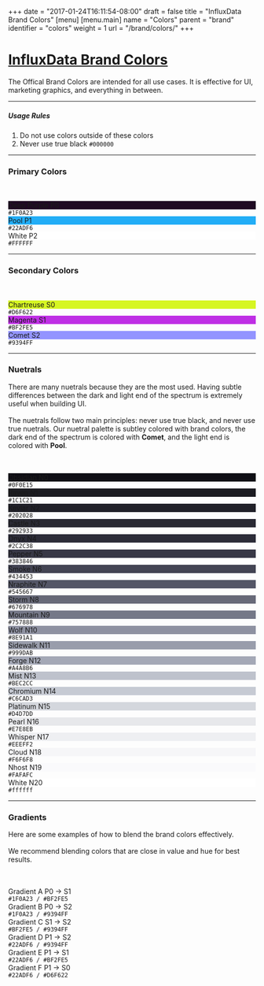 +++
date = "2017-01-24T16:11:54-08:00"
draft = false
title = "InfluxData Brand Colors"
[menu]
  [menu.main]
    name = "Colors"
    parent = "brand"
    identifier = "colors"
    weight = 1
    url = "/brand/colors/"
+++

<div class="row text-left">
  <div class="col-xs-12">
    <div class="page-header">
      <a class="page-header--anchor" id="title"></a>
      <a href="#title">
        <h1>InfluxData Brand Colors</h1>
      </a>
    </div>
  </div>
  <div class="col-xs-12">
    <p>The Offical Brand Colors are intended for all use cases. It is effective for UI, marketing graphics, and everything in between.</p>
    <hr class="dark" />
    <h5>Usage Rules</h5>
    <ol>
      <li>Do not use colors outside of these colors</li>
      <li>Never use true black <code>#000000</code></li>
    </ol>
    <hr class="dark" />
  </div>
</div>

<div class="row">
  <div class="col-md-3">
    <h3>Primary Colors</h3>
    <br/><br/>
  </div>
  <div class="col-md-9">
    <div class="row">
      <div class="col-xs-4">
        <div class="color-swatch tall dark" style="background-color: #1F0A23;">
          <label>Deep Purple</label>
          <label>P0</label>
        </div>
        <code class="color-hex">#1F0A23</code>
      </div>
      <div class="col-xs-4">
        <div class="color-swatch tall" style="background-color: #22ADF6;">
          <label>Pool</label>
          <label>P1</label>
        </div>
        <code class="color-hex">#22ADF6</code>
      </div>
      <div class="col-xs-4">
        <div class="color-swatch tall" style="background-color: #FFFFFF;">
          <label>White</label>
          <label>P2</label>
        </div>
        <code class="color-hex">#FFFFFF</code>
      </div>
    </div>
  </div>
</div>

<div class="row">
  <div class="col-xs-12">
    <hr class="dark" />
  </div>
</div>

<div class="row">
  <div class="col-md-3">
    <h3>Secondary Colors</h3>
    <br/><br/>
  </div>
  <div class="col-md-9">
    <div class="row">
      <div class="col-xs-4">
        <div class="color-swatch" style="background-color: #D6F622;">
          <label>Chartreuse</label>
          <label>S0</label>
        </div>
        <code class="color-hex">#D6F622</code>
      </div>
      <div class="col-xs-4">
        <div class="color-swatch" style="background-color: #BF2FE5;">
          <label>Magenta</label>
          <label>S1</label>
        </div>
        <code class="color-hex">#BF2FE5</code>
      </div>
      <div class="col-xs-4">
        <div class="color-swatch" style="background-color: #9394FF;">
          <label>Comet</label>
          <label>S2</label>
        </div>
        <code class="color-hex">#9394FF</code>
      </div>
    </div>
  </div>
</div>

<div class="row">
  <div class="col-xs-12">
    <hr class="dark" />
  </div>
</div>

<div class="row">
  <div class="col-md-3">
    <h3>Nuetrals</h3>
    <p>There are many nuetrals because they are the most used. Having subtle differences between the dark and light end of the spectrum is extremely useful when building UI.<br/><br/>The nuetrals follow two main principles: never use true black, and never use true nuetrals. Our nuetral palette is subtley colored with brand colors, the dark end of the spectrum is colored with <b>Comet</b>, and the light end is colored with <b>Pool</b>.</p><br/><br/>
  </div>
  <div class="col-md-9">
    <div class="row">
      <div class="col-xs-4 col-sm-2">
        <div class="color-swatch dark" style="background-color: #0F0E15;">
          <label>Obsidian</label>
          <label>N0</label>
        </div>
        <code class="color-hex">#0F0E15</code>
      </div>
      <div class="col-xs-4 col-sm-2">
        <div class="color-swatch dark" style="background-color: #1C1C21;">
          <label>Raven</label>
          <label>N1</label>
        </div>
        <code class="color-hex">#1C1C21</code>
      </div>
      <div class="col-xs-4 col-sm-2">
        <div class="color-swatch dark" style="background-color: #202028;">
          <label>Kevlar</label>
          <label>N2</label>
        </div>
        <code class="color-hex">#202028</code>
      </div>
      <div class="col-xs-4 col-sm-2">
        <div class="color-swatch dark" style="background-color: #292933;">
          <label>Castle</label>
          <label>N3</label>
        </div>
        <code class="color-hex">#292933</code>
      </div>
      <div class="col-xs-4 col-sm-2">
        <div class="color-swatch dark" style="background-color: #2C2C38;">
        <label>Onyx</label>
          <label>N4</label>
        </div>
        <code class="color-hex">#2C2C38</code>
      </div>
      <div class="col-xs-4 col-sm-2">
        <div class="color-swatch dark" style="background-color: #383846;">
        <label>Pepper</label>
          <label>N5</label>
        </div>
        <code class="color-hex">#383846</code>
      </div>
      <div class="col-xs-4 col-sm-2">
        <div class="color-swatch dark" style="background-color: #434453;">
          <label>Smoke</label>
          <label>N6</label>
        </div>
        <code class="color-hex">#434453</code>
      </div>
      <div class="col-xs-4 col-sm-2">
        <div class="color-swatch dark" style="background-color: #545667;">
          <label>Nraphite</label>
          <label>N7</label>
        </div>
        <code class="color-hex">#545667</code>
      </div>
      <div class="col-xs-4 col-sm-2">
        <div class="color-swatch dark" style="background-color: #676978;">
          <label>Storm</label>
          <label>N8</label>
        </div>
        <code class="color-hex">#676978</code>
      </div>
      <div class="col-xs-4 col-sm-2">
        <div class="color-swatch dark" style="background-color: #757888;">
          <label>Mountain</label>
          <label>N9</label>
        </div>
        <code class="color-hex">#757888</code>
      </div>
      <div class="col-xs-4 col-sm-2">
        <div class="color-swatch dark" style="background-color: #8E91A1;">
          <label>Wolf</label>
          <label>N10</label>
        </div>
        <code class="color-hex">#8E91A1</code>
      </div>
      <div class="col-xs-4 col-sm-2">
        <div class="color-swatch dark" style="background-color: #999DAB;">
          <label>Sidewalk</label>
          <label>N11</label>
        </div>
        <code class="color-hex">#999DAB</code>
      </div>
      <div class="col-xs-4 col-sm-2">
        <div class="color-swatch dark" style="background-color: #A4A8B6;">
          <label>Forge</label>
          <label>N12</label>
        </div>
        <code class="color-hex">#A4A8B6</code>
      </div>
      <div class="col-xs-4 col-sm-2">
        <div class="color-swatch" style="background-color: #BEC2CC;">
          <label>Mist</label>
          <label>N13</label>
        </div>
        <code class="color-hex">#BEC2CC</code>
      </div>
      <div class="col-xs-4 col-sm-2">
        <div class="color-swatch" style="background-color: #C6CAD3;">
          <label>Chromium</label>
          <label>N14</label>
        </div>
        <code class="color-hex">#C6CAD3</code>
      </div>
      <div class="col-xs-4 col-sm-2">
        <div class="color-swatch" style="background-color: #D4D7DD;">
          <label>Platinum</label>
          <label>N15</label>
        </div>
        <code class="color-hex">#D4D7DD</code>
      </div>
      <div class="col-xs-4 col-sm-2">
        <div class="color-swatch" style="background-color: #E7E8EB;">
          <label>Pearl</label>
          <label>N16</label>
        </div>
        <code class="color-hex">#E7E8EB</code>
      </div>
      <div class="col-xs-4 col-sm-2">
        <div class="color-swatch" style="background-color: #EEEFF2;">
          <label>Whisper</label>
          <label>N17</label>
        </div>
        <code class="color-hex">#EEEFF2</code>
      </div>
      <div class="col-xs-4 col-sm-2">
        <div class="color-swatch" style="background-color: #F6F6F8;">
          <label>Cloud</label>
          <label>N18</label>
        </div>
        <code class="color-hex">#F6F6F8</code>
      </div>
      <div class="col-xs-4 col-sm-2">
        <div class="color-swatch" style="background-color: #FAFAFC;">
          <label>Nhost</label>
          <label>N19</label>
        </div>
        <code class="color-hex">#FAFAFC</code>
      </div>
      <div class="col-xs-4 col-sm-2">
        <div class="color-swatch" style="background-color: #ffffff;">
          <label>White</label>
          <label>N20</label>
        </div>
        <code class="color-hex">#ffffff</code>
      </div>
    </div>
  </div>
</div>

<div class="row">
  <div class="col-xs-12">
    <hr class="dark" />
  </div>
</div>

<div class="row">
  <div class="col-md-3">
    <h3>Gradients</h3>
    <p>Here are some examples of how to blend the brand colors effectively.<br/><br/>We recommend blending colors that are close in value and hue for best results.</p>
    <br/><br/>
  </div>
  <div class="col-md-9">
    <div class="row">
      <div class="col-sm-12">
        <div class="color-swatch dark swatch-grad-a">
          <label>Gradient A</label>
          <label>P0 &rarr; S1</label>
        </div>
        <code class="color-hex">#1F0A23 / #BF2FE5</code>
      </div>
      <div class="col-sm-12">
        <div class="color-swatch dark swatch-grad-b">
          <label>Gradient B</label>
          <label>P0 &rarr; S2</label>
        </div>
        <code class="color-hex">#1F0A23 / #9394FF</code>
      </div>
      <div class="col-sm-12">
        <div class="color-swatch dark swatch-grad-c">
          <label>Gradient C</label>
          <label>S1 &rarr; S2</label>
        </div>
        <code class="color-hex">#BF2FE5 / #9394FF</code>
      </div>
      <div class="col-sm-12">
        <div class="color-swatch dark swatch-grad-d">
          <label>Gradient D</label>
          <label>P1 &rarr; S2</label>
        </div>
        <code class="color-hex">#22ADF6 / #9394FF</code>
      </div>
      <div class="col-sm-12">
        <div class="color-swatch dark swatch-grad-e">
          <label>Gradient E</label>
          <label>P1 &rarr; S1</label>
        </div>
        <code class="color-hex">#22ADF6 / #BF2FE5</code>
      </div>
      <div class="col-sm-12">
        <div class="color-swatch swatch-grad-f">
          <label>Gradient F</label>
          <label>P1 &rarr; S0</label>
        </div>
        <code class="color-hex">#22ADF6 / #D6F622</code>
      </div>
    </div>
  </div>
</div>
